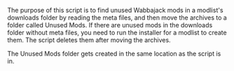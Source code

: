 The purpose of this script is to find unused Wabbajack mods in a modlist's downloads folder by reading the meta files, and then move the archives to a folder called Unused Mods. If there are unused mods in the downloads folder without meta files, you need to run the installer for a modlist to create them. 
The script deletes them after moving the archives.

The Unused Mods folder gets created in the same location as the script is in.
